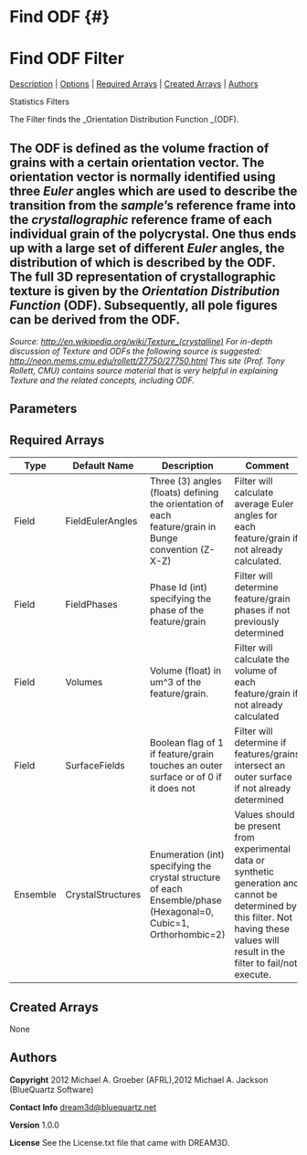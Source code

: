 Find ODF {#}
======
<h1 class="pHeading1">Find ODF Filter</h1>
<p class="pCellBody">
<a href="../StatisticsFilters/FindODF.html#wp2">Description</a> | <a href="../StatisticsFilters/FindODF.html#wp3">Options</a> | <a href="../StatisticsFilters/FindODF.html#wp4">Required Arrays</a> | <a href="../StatisticsFilters/FindODF.html#wp5">Created Arrays</a> | <a href="../StatisticsFilters/FindODF.html#wp1">Authors</a> 

Statistics Filters


 The Filter finds the _Orientation Distribution Function _(ODF).

The ODF is defined as the volume fraction of grains with a certain orientation vector.
The orientation vector is normally identified using three _Euler_ angles which are used to describe the transition from the _sample_’s reference frame into the _crystallographic_ reference frame of each individual grain of the polycrystal. One thus ends up with a large set of different _Euler_ angles, the distribution of which is described by the ODF.
The full 3D representation of crystallographic texture is given by the _Orientation Distribution Function_ (ODF). Subsequently, all pole figures can be derived from the ODF.
--------------
 _Source: http://en.wikipedia.org/wiki/Texture_(crystalline)
 For in-depth discussion of Texture and ODFs the following source is suggested:
 http://neon.mems.cmu.edu/rollett/27750/27750.html
 This site (Prof. Tony Rollett, CMU) contains source material that is very helpful in explaining Texture and the related concepts, including ODF._
 


## Parameters ## 

## Required Arrays ##

| Type | Default Name | Description | Comment |
|------|--------------|-------------|---------|
| Field | FieldEulerAngles | Three (3) angles (floats) defining the orientation of each feature/grain in Bunge convention (Z-X-Z) | Filter will calculate average Euler angles for each feature/grain if not already calculated. |
| Field | FieldPhases | Phase Id (int) specifying the phase of the feature/grain | Filter will determine feature/grain phases if not previously determined |
| Field | Volumes | Volume (float) in um^3 of the feature/grain. | Filter will calculate the volume of each feature/grain if not already calculated |
| Field | SurfaceFields | Boolean flag of 1 if feature/grain touches an outer surface or of 0 if it does not | Filter will determine if features/grains intersect an outer surface if not already determined |
| Ensemble | CrystalStructures | Enumeration (int) specifying the crystal structure of each Ensemble/phase (Hexagonal=0, Cubic=1, Orthorhombic=2) | Values should be present from experimental data or synthetic generation and cannot be determined by this filter. Not having these values will result in the filter to fail/not execute. |

## Created Arrays ##
None

## Authors ##

**Copyright** 2012 Michael A. Groeber (AFRL),2012 Michael A. Jackson (BlueQuartz Software)

**Contact Info** dream3d@bluequartz.net

**Version** 1.0.0

**License**  See the License.txt file that came with DREAM3D.




